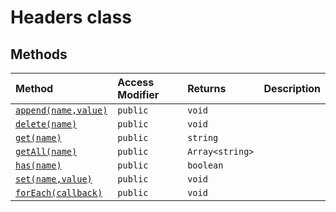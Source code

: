 # Headers class












## Methods

| Method	   | Access Modifier | Returns	| Description|
|:-------------|:----|:-------|:-----------|
|[`append(name,value)`](append-0YYI9.md)     | `public` | `void` |  |
|[`delete(name)`](delete-KTKE9.md)     | `public` | `void` |  |
|[`get(name)`](get-E0S09.md)     | `public` | `string` |  |
|[`getAll(name)`](getAll-LXjI9.md)     | `public` | `Array<string>` |  |
|[`has(name)`](has-AAGU9.md)     | `public` | `boolean` |  |
|[`set(name,value)`](set-rLHQ9.md)     | `public` | `void` |  |
|[`forEach(callback)`](forEach-yX4o9.md)     | `public` | `void` |  |





